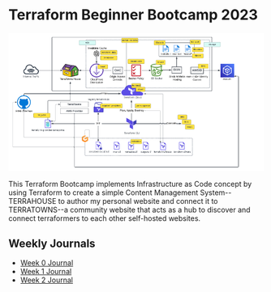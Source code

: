 # Terraform Beginner Bootcamp 2023

![./images/terratowns.png](./images/terratowns.png)

This Terraform Bootcamp implements Infrastructure as Code concept by using Terraform to create a simple Content Management System--TERRAHOUSE to author my personal website and connect it to TERRATOWNS--a community website that acts as a hub to discover and connect terraformers to each other self-hosted websites.


## Weekly Journals
- [Week 0 Journal](./journal/week0.md)
- [Week 1 Journal](./journal/week1.md)
- [Week 2 Journal](./journal/week2.md)
